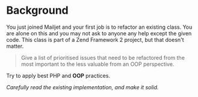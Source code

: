 # Background

You just joined Mailjet and your first job is to refactor an existing class. 
You are alone on this and you may not ask to anyone any help except the given code.
This class is part of a Zend Framework 2 project, but that doesn't matter.

> Give a list of prioritised issues that need to be refactored from the most important to the less valuable from an OOP perspective.

Try to apply best PHP and **OOP** practices.

_Carefully read the existing implementation, and make it solid._